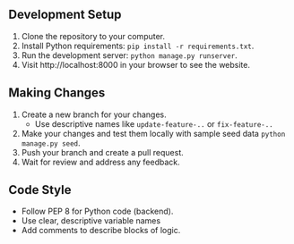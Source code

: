 ## Development Setup

1. Clone the repository to your computer.
2. Install Python requirements: `pip install -r requirements.txt`.
3. Run the development server: `python manage.py runserver`.
4. Visit http://localhost:8000 in your browser to see the website.

## Making Changes

1. Create a new branch for your changes.
   - Use descriptive names like `update-feature-..` or `fix-feature-..`
2. Make your changes and test them locally with sample seed data `python manage.py seed`.
3. Push your branch and create a pull request.
4. Wait for review and address any feedback.

## Code Style

- Follow PEP 8 for Python code (backend).
- Use clear, descriptive variable names
- Add comments to describe blocks of logic.
